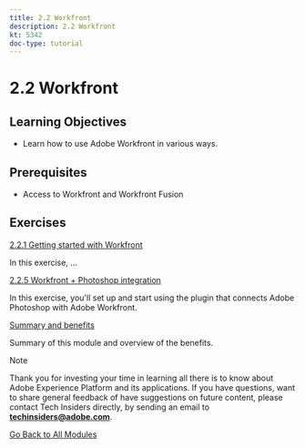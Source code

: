 ```yaml
---
title: 2.2 Workfront
description: 2.2 Workfront
kt: 5342
doc-type: tutorial
---
```

# 2.2 Workfront

## Learning Objectives

- Learn how to use Adobe Workfront in various ways.

## Prerequisites

- Access to Workfront and Workfront Fusion 

## Exercises

[2.2.1 Getting started with Workfront](./ex1.md)

In this exercise, ...

[2.2.5 Workfront + Photoshop integration](./ex5.md)

In this exercise, you'll set up and start using the plugin that connects Adobe Photoshop with Adobe Workfront.

[Summary and benefits](./summary.md)

Summary of this module and overview of the benefits.

>[!NOTE]
>
>Thank you for investing your time in learning all there is to know about Adobe Experience Platform and its applications. If you have questions, want to share general feedback of have suggestions on future content, please contact Tech Insiders directly, by sending an email to **techinsiders@adobe.com**.

[Go Back to All Modules](../../../overview.md)

